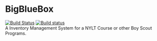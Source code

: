 # BigBlueBox
[![Build Status](https://travis-ci.org/rbaker26/BigBlueBox.svg?branch=master)](https://travis-ci.org/rbaker26/BigBlueBox) 
[![Build status](https://ci.appveyor.com/api/projects/status/n5w5hxdsnvb7jpm9/branch/master?svg=true)](https://ci.appveyor.com/project/rbaker26/bigbluebox/branch/master)<br>
A Inventory Management System for a NYLT Course or other Boy Scout Programs.
